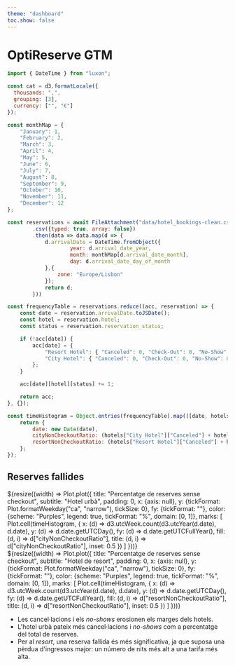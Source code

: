```yaml
--- 
theme: "dashboard"
toc.show: false
---
```


# OptiReserve GTM

```js
import { DateTime } from "luxon";

const cat = d3.formatLocale({
  thousands: ",",
  grouping: [3],
  currency: ["", "€"]
});

const monthMap = {
    "January": 1,
    "February": 2,
    "March": 3,
    "April": 4,
    "May": 5,
    "June": 6,
    "July": 7,
    "August": 8,
    "September": 9,
    "October": 10,
    "November": 11,
    "December": 12
};

const reservations = await FileAttachment("data/hotel_bookings-clean.csv")
        .csv({typed: true, array: false})
        .then(data => data.map(d => {
            d.arrivalDate = DateTime.fromObject({
                    year: d.arrival_date_year, 
                    month: monthMap[d.arrival_date_month], 
                    day: d.arrival_date_day_of_month
            },{
                zone: "Europe/Lisbon"
            });
            return d;
        }))

const frequencyTable = reservations.reduce((acc, reservation) => {
    const date = reservation.arrivalDate.toJSDate();
    const hotel = reservation.hotel;
    const status = reservation.reservation_status;

    if (!acc[date]) {
        acc[date] = {
            "Resort Hotel": { "Canceled": 0, "Check-Out": 0, "No-Show": 0 },
            "City Hotel": { "Canceled": 0, "Check-Out": 0, "No-Show": 0 }
        };
    }

    acc[date][hotel][status] += 1;

    return acc;
}, {});

const timeHistogram = Object.entries(frequencyTable).map(([date, hotels]) => {
    return {
        date: new Date(date),
        cityNonCheckoutRatio: (hotels["City Hotel"]["Canceled"] + hotels["City Hotel"]["No-Show"]) / (hotels["City Hotel"]["Check-Out"] + hotels["City Hotel"]["Canceled"] + hotels["City Hotel"]["No-Show"]),
        resortNonCheckoutRatio: (hotels["Resort Hotel"]["Canceled"] + hotels["Resort Hotel"]["No-Show"]) / (hotels["Resort Hotel"]["Check-Out"] + hotels["Resort Hotel"]["Canceled"] + hotels["Resort Hotel"]["No-Show"]),
    };
});
```

## Reserves fallides

<div class="grid grid-cols-2">
  <div class="card">
    ${resize((width) => Plot.plot({
        title: "Percentatge de reserves sense checkout",
        subtitle: "Hotel urbà",
        padding: 0,
        x: {axis: null},
        y: {tickFormat: Plot.formatWeekday("ca", "narrow"), tickSize: 0},
        fy: {tickFormat: ""},
        color: {scheme: "Purples", legend: true, tickFormat: "%", domain: [0, 1]},
        marks: [
            Plot.cell(timeHistogram, {
            x: (d) => d3.utcWeek.count(d3.utcYear(d.date), d.date),
            y: (d) => d.date.getUTCDay(),
            fy: (d) => d.date.getUTCFullYear(),
            fill: (d, i) => d["cityNonCheckoutRatio"],
            title: (d, i) => d["cityNonCheckoutRatio"],
            inset: 0.5
            })
        ]
    }))}
  </div>
  <div class="card">
    ${resize((width) => Plot.plot({
        title: "Percentatge de reserves sense checkout",
        subtitle: "Hotel de resort",
        padding: 0,
        x: {axis: null},
        y: {tickFormat: Plot.formatWeekday("ca", "narrow"), tickSize: 0},
        fy: {tickFormat: ""},
        color: {scheme: "Purples", legend: true, tickFormat: "%", domain: [0, 1]},
        marks: [
            Plot.cell(timeHistogram, {
            x: (d) => d3.utcWeek.count(d3.utcYear(d.date), d.date),
            y: (d) => d.date.getUTCDay(),
            fy: (d) => d.date.getUTCFullYear(),
            fill: (d, i) => d["resortNonCheckoutRatio"],
            title: (d, i) => d["resortNonCheckoutRatio"],
            inset: 0.5
            })
        ]
    }))}
  </div>
</div>

- Les cancel·lacions i els _no-shows_ erosionen els marges dels hotels.
- L'hotel urbà pateix més cancel·lacions i _no-shows_ com a percentatge del total de reserves.
- Per al _resort_, una reserva fallida és més significativa, ja que suposa una pèrdua d'ingressos major: un número de nits més alt a una tarifa més alta.
